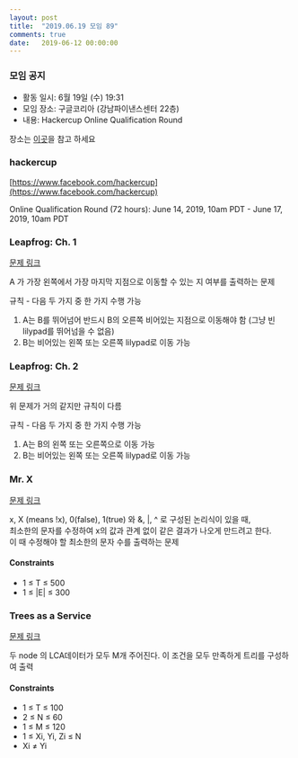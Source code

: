 ```yaml
---
layout: post
title:  "2019.06.19 모임 89"
comments: true
date:   2019-06-12 00:00:00
---
```


### 모임 공지

- 활동 일시: 6월 19일 (수) 19:31
- 모임 장소: 구글코리아 (강남파이낸스센터 22층)
- 내용: Hackercup Online Qualification Round

장소는 [이곳](https://place.map.daum.net/11584927)을 참고 하세요


### hackercup

[https://www.facebook.com/hackercup](https://www.facebook.com/hackercup)

Online Qualification Round (72 hours): June 14, 2019, 10am PDT - June 17, 2019, 10am PDT



### Leapfrog: Ch. 1

[문제 링크](https://www.facebook.com/hackercup/problem/656203948152907/)

A 가 가장 왼쪽에서 가장 마지막 지점으로 이동할 수 있는 지 여부를 출력하는 문제

규칙 - 다음 두 가지 중 한 가지 수행 가능
1. A는 B를 뛰어넘어 반드시 B의 오른쪽 비어있는 지점으로 이동해야 함 (그냥 빈 lilypad를 뛰어넘을 수 없음)
2. B는 비어있는 왼쪽 또는 오른쪽 lilypad로 이동 가능


### Leapfrog: Ch. 2

[문제 링크](https://www.facebook.com/hackercup/problem/2426282194266338/)

위 문제가 거의 같지만 규칙이 다름

규칙 - 다음 두 가지 중 한 가지 수행 가능
1. A는 B의 왼쪽 또는 오른쪽으로 이동 가능
2. B는 비어있는 왼쪽 또는 오른쪽 lilypad로 이동 가능


### Mr. X

[문제 링크](https://www.facebook.com/hackercup/problem/589264531559040/)

x, X (means !x), 0(false), 1(true) 와 &, |, ^ 로 구성된 논리식이 있을 때,<br>
최소한의 문자를 수정하여 x의 값과 관계 없이 같은 결과가 나오게 만드려고 한다.<br>
이 때 수정해야 할 최소한의 문자 수를 출력하는 문제<br>

#### Constraints
* 1 ≤ T ≤ 500 
* 1 ≤ |E| ≤ 300 


### Trees as a Service

[문제 링크](https://www.facebook.com/hackercup/problem/330920680938986/)

두 node 의 LCA데이터가 모두 M개 주어진다. 이 조건을 모두 만족하게 트리를 구성하여 출력

#### Constraints
* 1 ≤ T ≤ 100 
* 2 ≤ N ≤ 60 
* 1 ≤ M ≤ 120 
* 1 ≤ Xi, Yi, Zi ≤ N 
* Xi ≠ Yi
